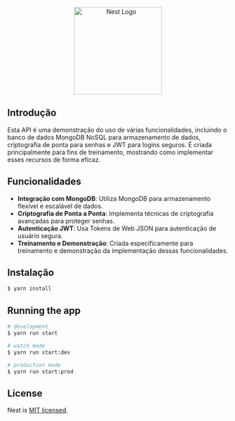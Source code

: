 <p align="center">
  <a href="http://nestjs.com/" target="blank"><img src="https://nestjs.com/img/logo-small.svg" width="200" alt="Nest Logo" /></a>
</p>

## Introdução

Esta API é uma demonstração do uso de várias funcionalidades, incluindo o banco de dados MongoDB NoSQL para armazenamento de dados, criptografia de ponta para senhas e JWT para logins seguros. É criada principalmente para fins de treinamento, mostrando como implementar esses recursos de forma eficaz.

## Funcionalidades

- **Integração com MongoDB**: Utiliza MongoDB para armazenamento flexível e escalável de dados.
- **Criptografia de Ponta a Ponta**: Implementa técnicas de criptografia avançadas para proteger senhas.
- **Autenticação JWT**: Usa Tokens de Web JSON para autenticação de usuário segura.
- **Treinamento e Demonstração**: Criada especificamente para treinamento e demonstração da implementação dessas funcionalidades.

## Instalação

```bash
$ yarn install
```

## Running the app

```bash
# development
$ yarn run start

# watch mode
$ yarn run start:dev

# production mode
$ yarn run start:prod
```

## License

Nest is [MIT licensed](LICENSE).
